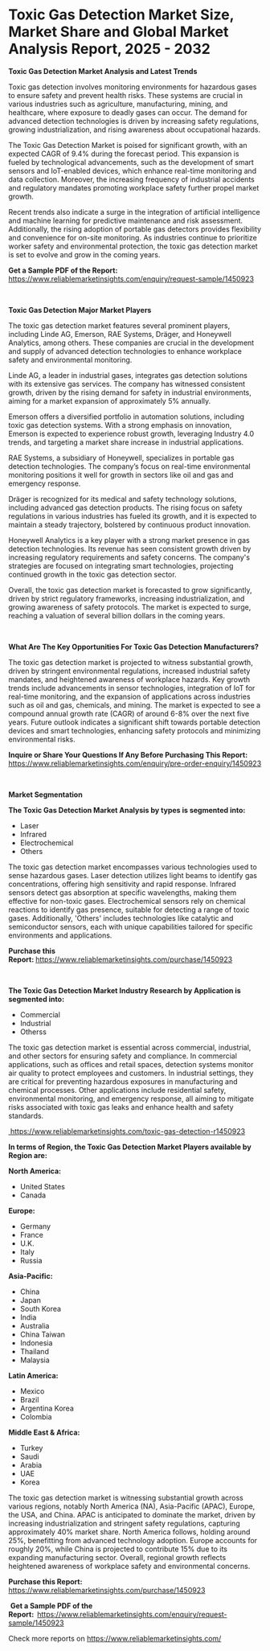 <p><h1>Toxic Gas Detection Market Size, Market Share and Global Market Analysis Report, 2025 - 2032</h1></p><p><strong>Toxic Gas Detection Market Analysis and Latest Trends</strong></p>
<p><p>Toxic gas detection involves monitoring environments for hazardous gases to ensure safety and prevent health risks. These systems are crucial in various industries such as agriculture, manufacturing, mining, and healthcare, where exposure to deadly gases can occur. The demand for advanced detection technologies is driven by increasing safety regulations, growing industrialization, and rising awareness about occupational hazards.</p><p>The Toxic Gas Detection Market is poised for significant growth, with an expected CAGR of 9.4% during the forecast period. This expansion is fueled by technological advancements, such as the development of smart sensors and IoT-enabled devices, which enhance real-time monitoring and data collection. Moreover, the increasing frequency of industrial accidents and regulatory mandates promoting workplace safety further propel market growth.</p><p>Recent trends also indicate a surge in the integration of artificial intelligence and machine learning for predictive maintenance and risk assessment. Additionally, the rising adoption of portable gas detectors provides flexibility and convenience for on-site monitoring. As industries continue to prioritize worker safety and environmental protection, the toxic gas detection market is set to evolve and grow in the coming years.</p></p>
<p><strong>Get a Sample PDF of the Report:&nbsp;</strong> <a href="https://www.reliablemarketinsights.com/enquiry/request-sample/1450923?utm_campaign=3091&utm_medium=2&utm_source=Github&utm_content=ia&utm_term=06032025&utm_id=toxic-gas-detection">https://www.reliablemarketinsights.com/enquiry/request-sample/1450923</a></p>
<p>&nbsp;</p>
<p><strong>Toxic Gas Detection Major Market Players</strong></p>
<p><p>The toxic gas detection market features several prominent players, including Linde AG, Emerson, RAE Systems, Dräger, and Honeywell Analytics, among others. These companies are crucial in the development and supply of advanced detection technologies to enhance workplace safety and environmental monitoring.</p><p>Linde AG, a leader in industrial gases, integrates gas detection solutions with its extensive gas services. The company has witnessed consistent growth, driven by the rising demand for safety in industrial environments, aiming for a market expansion of approximately 5% annually.</p><p>Emerson offers a diversified portfolio in automation solutions, including toxic gas detection systems. With a strong emphasis on innovation, Emerson is expected to experience robust growth, leveraging Industry 4.0 trends, and targeting a market share increase in industrial applications.</p><p>RAE Systems, a subsidiary of Honeywell, specializes in portable gas detection technologies. The company’s focus on real-time environmental monitoring positions it well for growth in sectors like oil and gas and emergency response.</p><p>Dräger is recognized for its medical and safety technology solutions, including advanced gas detection products. The rising focus on safety regulations in various industries has fueled its growth, and it is expected to maintain a steady trajectory, bolstered by continuous product innovation.</p><p>Honeywell Analytics is a key player with a strong market presence in gas detection technologies. Its revenue has seen consistent growth driven by increasing regulatory requirements and safety concerns. The company's strategies are focused on integrating smart technologies, projecting continued growth in the toxic gas detection sector.</p><p>Overall, the toxic gas detection market is forecasted to grow significantly, driven by strict regulatory frameworks, increasing industrialization, and growing awareness of safety protocols. The market is expected to surge, reaching a valuation of several billion dollars in the coming years.</p></p>
<p>&nbsp;</p>
<p><strong>What Are The Key Opportunities For Toxic Gas Detection Manufacturers?</strong></p>
<p><p>The toxic gas detection market is projected to witness substantial growth, driven by stringent environmental regulations, increased industrial safety mandates, and heightened awareness of workplace hazards. Key growth trends include advancements in sensor technologies, integration of IoT for real-time monitoring, and the expansion of applications across industries such as oil and gas, chemicals, and mining. The market is expected to see a compound annual growth rate (CAGR) of around 6-8% over the next five years. Future outlook indicates a significant shift towards portable detection devices and smart technologies, enhancing safety protocols and minimizing environmental risks.</p></p>
<p><strong>Inquire or Share Your Questions If Any Before Purchasing This Report:</strong> <a href="https://www.reliablemarketinsights.com/enquiry/pre-order-enquiry/1450923?utm_campaign=3091&utm_medium=2&utm_source=Github&utm_content=ia&utm_term=06032025&utm_id=toxic-gas-detection">https://www.reliablemarketinsights.com/enquiry/pre-order-enquiry/1450923</a></p>
<p>&nbsp;</p>
<p><strong>Market Segmentation</strong></p>
<p><strong>The Toxic Gas Detection Market Analysis by types is segmented into:</strong></p>
<p><ul><li>Laser</li><li>Infrared</li><li>Electrochemical</li><li>Others</li></ul></p>
<p><p>The toxic gas detection market encompasses various technologies used to sense hazardous gases. Laser detection utilizes light beams to identify gas concentrations, offering high sensitivity and rapid response. Infrared sensors detect gas absorption at specific wavelengths, making them effective for non-toxic gases. Electrochemical sensors rely on chemical reactions to identify gas presence, suitable for detecting a range of toxic gases. Additionally, 'Others' includes technologies like catalytic and semiconductor sensors, each with unique capabilities tailored for specific environments and applications.</p></p>
<p><strong>Purchase this Report:&nbsp;</strong><a href="https://www.reliablemarketinsights.com/purchase/1450923?utm_campaign=3091&utm_medium=2&utm_source=Github&utm_content=ia&utm_term=06032025&utm_id=toxic-gas-detection">https://www.reliablemarketinsights.com/purchase/1450923</a></p>
<p>&nbsp;</p>
<p><strong>The Toxic Gas Detection Market Industry Research by Application is segmented into:</strong></p>
<p><ul><li>Commercial</li><li>Industrial</li><li>Otherss</li></ul></p>
<p><p>The toxic gas detection market is essential across commercial, industrial, and other sectors for ensuring safety and compliance. In commercial applications, such as offices and retail spaces, detection systems monitor air quality to protect employees and customers. In industrial settings, they are critical for preventing hazardous exposures in manufacturing and chemical processes. Other applications include residential safety, environmental monitoring, and emergency response, all aiming to mitigate risks associated with toxic gas leaks and enhance health and safety standards.</p></p>
<p><a href="https://www.reliablemarketinsights.com/toxic-gas-detection-r1450923?utm_campaign=3091&utm_medium=2&utm_source=Github&utm_content=ia&utm_term=06032025&utm_id=toxic-gas-detection">&nbsp;https://www.reliablemarketinsights.com/toxic-gas-detection-r1450923</a></p>
<p><strong>In terms of Region, the Toxic Gas Detection Market Players available by Region are:</strong></p>
<p>
    <p> <strong> North America: </strong>
        <ul>
            <li>United States</li>
            <li>Canada</li>
        </ul>
        </p> 
    <p> <strong> Europe: </strong>
        <ul>
            <li>Germany</li>
            <li>France</li>
            <li>U.K.</li>
            <li>Italy</li>
            <li>Russia</li>
        </ul>
        </p> 
    <p> <strong> Asia-Pacific: </strong>
        <ul>
            <li>China</li>
            <li>Japan</li>
            <li>South Korea</li>
            <li>India</li>
            <li>Australia</li>
            <li>China Taiwan</li>
            <li>Indonesia</li>
            <li>Thailand</li>
            <li>Malaysia</li>
        </ul>
        </p> 
    <p> <strong> Latin America: </strong>
        <ul>
            <li>Mexico</li>
            <li>Brazil</li>
            <li>Argentina Korea</li>
            <li>Colombia</li>
        </ul>
        </p> 
    <p> <strong> Middle East & Africa: </strong>
        <ul>
            <li>Turkey</li>
            <li>Saudi</li>
            <li>Arabia</li>
            <li>UAE</li>
            <li>Korea</li>
        </ul>
    </p>
    </p>
<p><p>The toxic gas detection market is witnessing substantial growth across various regions, notably North America (NA), Asia-Pacific (APAC), Europe, the USA, and China. APAC is anticipated to dominate the market, driven by increasing industrialization and stringent safety regulations, capturing approximately 40% market share. North America follows, holding around 25%, benefitting from advanced technology adoption. Europe accounts for roughly 20%, while China is projected to contribute 15% due to its expanding manufacturing sector. Overall, regional growth reflects heightened awareness of workplace safety and environmental concerns.</p></p>
<p><strong>Purchase this Report: </strong><a href="https://www.reliablemarketinsights.com/purchase/1450923?utm_campaign=3091&utm_medium=2&utm_source=Github&utm_content=ia&utm_term=06032025&utm_id=toxic-gas-detection">https://www.reliablemarketinsights.com/purchase/1450923</a></p>
<p>&nbsp;<strong>Get a Sample PDF of the Report:&nbsp;&nbsp;</strong><a href="https://www.reliablemarketinsights.com/enquiry/request-sample/1450923?utm_campaign=3091&utm_medium=2&utm_source=Github&utm_content=ia&utm_term=06032025&utm_id=toxic-gas-detection">https://www.reliablemarketinsights.com/enquiry/request-sample/1450923</a></p>
<p><strong></strong></p>
<p>Check more reports on <a href="https://www.reliablemarketinsights.com/?utm_campaign=3091&utm_medium=2&utm_source=Github&utm_content=ia&utm_term=06032025&utm_id=toxic-gas-detection">https://www.reliablemarketinsights.com/</a></p>